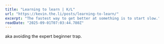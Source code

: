 ```yaml
---
title: "Learning to learn | K/L"
url: "https://kevin.the.li/posts/learning-to-learn/"
excerpt: "The fastest way to get better at something is to start slow."
readDate: "2025-09-01T07:03:44.780Z"
---
```


aka avoiding the expert beginner trap.
